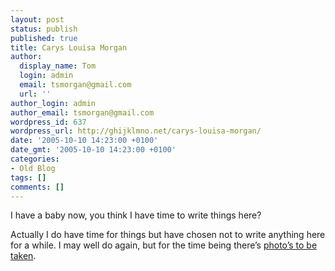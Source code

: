 ```yaml
---
layout: post
status: publish
published: true
title: Carys Louisa Morgan
author:
  display_name: Tom
  login: admin
  email: tsmorgan@gmail.com
  url: ''
author_login: admin
author_email: tsmorgan@gmail.com
wordpress_id: 637
wordpress_url: http://ghijklmno.net/carys-louisa-morgan/
date: '2005-10-10 14:23:00 +0100'
date_gmt: '2005-10-10 14:23:00 +0100'
categories:
- Old Blog
tags: []
comments: []
---
```

<!-- more -->

<p>I have a baby now, you think I have time to write things here?</p>

<p>Actually I do have time for things but have chosen not to write anything here for a while. I may well do again, but for the time being there&#8217;s <a href="http://flickr.com/photos/ghijklmno/">photo&#8217;s to be taken</a>.</p>

